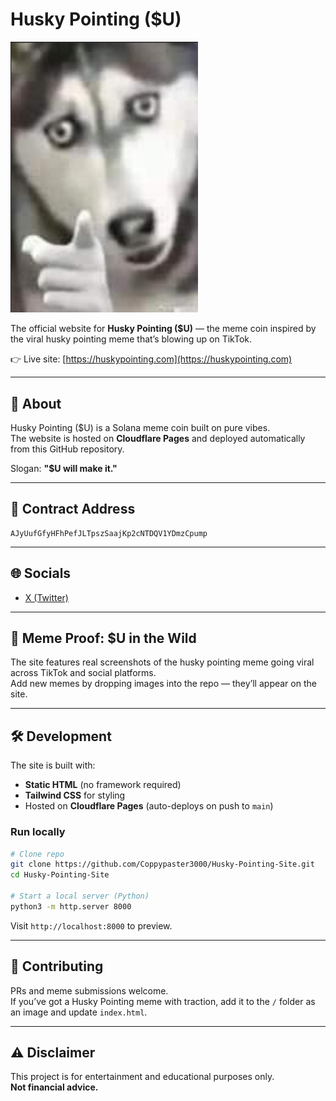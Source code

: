 # Husky Pointing ($U)  

<img src="husky.png" alt="Husky Meme" width="300">

The official website for **Husky Pointing ($U)** — the meme coin inspired by the viral husky pointing meme that’s blowing up on TikTok.  

👉 Live site: [https://huskypointing.com](https://huskypointing.com)  

---

## 🚀 About  
Husky Pointing ($U) is a Solana meme coin built on pure vibes.  
The website is hosted on **Cloudflare Pages** and deployed automatically from this GitHub repository.  

Slogan: **"$U will make it."**  

---

## 📜 Contract Address  
```
AJyUufGfyHFhPefJLTpszSaajKp2cNTDQV1YDmzCpump
```

---

## 🌐 Socials  
- [X (Twitter)](https://x.com/huskypointing)  

---

## 📸 Meme Proof: $U in the Wild  
The site features real screenshots of the husky pointing meme going viral across TikTok and social platforms.  
Add new memes by dropping images into the repo — they’ll appear on the site.  

---

## 🛠️ Development  
The site is built with:  
- **Static HTML** (no framework required)  
- **Tailwind CSS** for styling  
- Hosted on **Cloudflare Pages** (auto-deploys on push to `main`)  

### Run locally
```bash
# Clone repo
git clone https://github.com/Coppypaster3000/Husky-Pointing-Site.git
cd Husky-Pointing-Site

# Start a local server (Python)
python3 -m http.server 8000
```
Visit `http://localhost:8000` to preview.  

---

## 🤝 Contributing  
PRs and meme submissions welcome.  
If you’ve got a Husky Pointing meme with traction, add it to the `/` folder as an image and update `index.html`.  

---

## ⚠️ Disclaimer  
This project is for entertainment and educational purposes only.  
**Not financial advice.**
